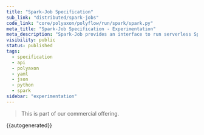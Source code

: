 ```yaml
---
title: "Spark-Job Specification"
sub_link: "distributed/spark-jobs"
code_link: "core/polyaxon/polyflow/run/spark/spark.py"
meta_title: "Spark-Job Specification - Experimentation"
meta_description: "Spark-Job provides an interface to run serverless Spark applications on Kubernetes."
visibility: public
status: published
tags:
  - specification
  - api
  - polyaxon
  - yaml
  - json
  - python
  - spark
sidebar: "experimentation"
---
```


<blockquote class="commercial">This is part of our commercial offering.</blockquote>

{{autogenerated}}
